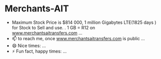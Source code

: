 # Merchants-AIT
- Maximum Stock Price is $814 000, 1 million Gigabytes LTE(1825 days ) for Stock to Sell and use. .
1 GB = R12 on www.merchantsaitransfers.com ...
- 📫 to reach me, once www.merchantsaitransfers.com is public ...
- 😄 Nice times: ...
- ⚡ Fun fact, happy times: ...

<!---
Merchants-AIT/Merchants-AIT is a ✨ special ✨ repository because its `README.md` (this file) appears on your GitHub profile.
You can click the Preview link to take a look at your changes.
--->
